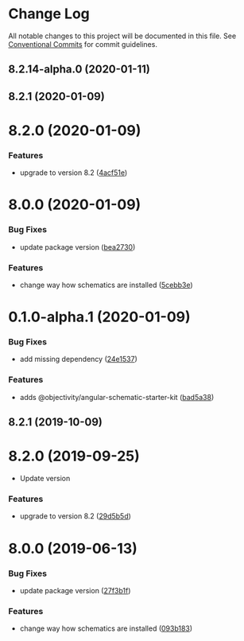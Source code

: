 # Change Log

All notable changes to this project will be documented in this file.
See [Conventional Commits](https://conventionalcommits.org) for commit guidelines.

## 8.2.14-alpha.0 (2020-01-11)



## 8.2.1 (2020-01-09)



# 8.2.0 (2020-01-09)


### Features

* upgrade to version 8.2 ([4acf51e](https://github.com/ObjectivityLtd/angular-schematics/commit/4acf51e632771fa9cacd976a0c4a8717cb839362))



# 8.0.0 (2020-01-09)


### Bug Fixes

* update package version ([bea2730](https://github.com/ObjectivityLtd/angular-schematics/commit/bea2730d2ccbcb8c014212c4a4a717bdc88b06db))


### Features

* change way how schematics are installed ([5cebb3e](https://github.com/ObjectivityLtd/angular-schematics/commit/5cebb3ea051c5b3d2ae646eea47152908d365b01))



# 0.1.0-alpha.1 (2020-01-09)


### Bug Fixes

* add missing dependency ([24e1537](https://github.com/ObjectivityLtd/angular-schematics/commit/24e15373affdcf19ac667cad7658df78d85856b2))


### Features

* adds @objectivity/angular-schematic-starter-kit ([bad5a38](https://github.com/ObjectivityLtd/angular-schematics/commit/bad5a38aa993d2bf5fa6ab3bb3f44cba4a626b97))






## 8.2.1 (2019-10-09)



# 8.2.0 (2019-09-25)

* Update version

### Features

* upgrade to version 8.2 ([29d5b5d](https://github.com/ObjectivityLtd/angular-schematics/commit/29d5b5d))



# 8.0.0 (2019-06-13)


### Bug Fixes

* update package version ([27f3b1f](https://github.com/ObjectivityLtd/angular-schematics/commit/27f3b1f))


### Features

* change way how schematics are installed ([093b183](https://github.com/ObjectivityLtd/angular-schematics/commit/093b183))

